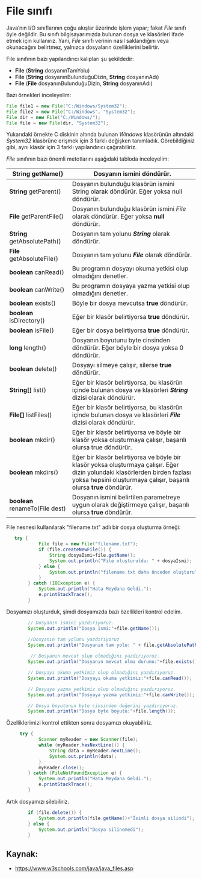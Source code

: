 # File sınıfı

Java’nın I/O sınıflarının çoğu akışlar üzerinde işlem yapar; fakat _File_ sınıfı öyle değildir. Bu sınıfı bilgisayarımızda bulunan dosya ve klasörleri ifade etmek için kullanırız. Yani, _File_ sınıfı verinin nasıl saklandığını veya okunacağını belirtmez, yalnızca dosyaların özelliklerini belirtir.

File sınıfının bazı yapılandırıcı kalıpları şu şekildedir:

- **File** (**String** dosyanınTamYolu)
- **File** (**String** dosyanınBulunduğuDizin, **String** dosyanınAdı)
- **File** (**File** dosyanınBulunduğuDizin, **String** dosyanınAdı)

Bazı örnekleri inceleyelim:

```java
File file1 = new File("C:/Windows/System32");
File file2 = new File("C:/Windows", "System32");
File dir = new File("C:/Windows/");
File file = new File(dir, "System32");
```

Yukarıdaki örnekte C diskinin altında bulunan _Windows_ klasörünün altındaki _System32_ klasörüne erişmek için 3 farklı değişken tanımladık. Görebildiğiniz gibi, aynı klasör için 3 farklı yapılandırıcı çağırabiliriz.

_File_ sınıfının bazı önemli metotlarını aşağıdaki tabloda inceleyelim:

| **String** getName()            | Dosyanın ismini döndürür.                                    |
| ------------------------------- | ------------------------------------------------------------ |
| **String** getParent()          | Dosyanın bulunduğu klasörün ismini String olarak döndürür. Eğer yoksa null döndürür. |
| **File** getParentFile()        | Dosyanın bulunduğu klasörün ismini _File_ olarak döndürür. Eğer yoksa **null** döndürür. |
| **String** getAbsolutePath()    | Dosyanın tam yolunu **_String_** olarak döndürür.            |
| **File** getAbsoluteFile()      | Dosyanın tam yolunu **_File_** olarak döndürür.              |
| **boolean** canRead()           | Bu programın dosyayı okuma yetkisi olup olmadığını denetler. |
| **boolean** canWrite()          | Bu programın dosyaya yazma yetkisi olup olmadığını denetler. |
| **boolean** exists()            | Böyle bir dosya mevcutsa **true** döndürür.                  |
| **boolean** isDirectory()       | Eğer bir klasör belirtiyorsa **true** döndürür.              |
| **boolean** isFile()            | Eğer bir dosya belirtiyorsa **true** döndürür.               |
| **long** length()               | Dosyanın boyutunu byte cinsinden döndürür. Eğer böyle bir dosya yoksa 0 döndürür. |
| **boolean** delete()            | Dosyayı silmeye çalışır, silerse **true** döndürür.          |
| **String[]** list()             | Eğer bir klasör belirtiyorsa, bu klasörün içinde bulunan dosya ve klasörleri **_String_** dizisi olarak döndürür. |
| **File[]** listFiles()          | Eğer bir klasör belirtiyorsa, bu klasörün içinde bulunan dosya ve klasörleri **_File_** dizisi olarak döndürür. |
| **boolean** mkdir()             | Eğer bir klasör belirtiyorsa ve böyle bir klasör yoksa oluşturmaya çalışır, başarılı olursa true döndürür. |
| **boolean** mkdirs()            | Eğer bir klasör belirtiyorsa ve böyle bir klasör yoksa oluşturmaya çalışır. Eğer dizin yolundaki klasörlerden birden fazlası yoksa hepsini oluşturmaya çalışır, başarılı olursa **true** döndürür. |
| **boolean** renameTo(File dest) | Dosyanın ismini belirtilen parametreye uygun olarak değiştirmeye çalışır, başarılı olursa **true** döndürür. |

File nesnesi kullanılarak "filename.txt" adlı bir dosya oluşturma örneği:

``` java
   try {
            File file = new File("filename.txt");
            if (file.createNewFile()) {
                String dosyaIsmi=file.getName(); 
                System.out.println("File oluşturuldu: " + dosyaIsmi);
            } else {
                System.out.println("filename.txt daha önceden oluşturulmuş.");
            }
        } catch (IOException e) {
            System.out.println("Hata Meydana Geldi.");
            e.printStackTrace();
        }
```

Dosyamızı oluşturduk, şimdi dosyamızda bazı özellikleri kontrol edelim.

``` java
  		// Dosyanın ismini yazdırıyoruz.
		System.out.println("Dosya ismi:"+file.getName());

		//Dosyanın tam yolunu yazdırıyoruz  
        System.out.println("Dosyanın tam yolu: " + file.getAbsolutePath());
		
		 // Dosyanın mevcut olup olmadığını yazdırıyoruz.
        System.out.println("Dosyanın mevcut olma durumu:"+file.exists());

        // Dosyayı okuma yetkimiz olup olmadığını yazdırıyoruz.
        System.out.println("Dosyayı okuma yetkimiz:"+file.canRead());

        // Dosyaya yazma yetkimiz olup olmadığını yazdırıyoruz.
        System.out.println("Dosyaya yazma yetkimiz:"+file.canWrite());

        // Dosya boyutunun byte cinsinden değerini yazdırıyoruz.
        System.out.println("Dosya byte boyutu:"+file.length());

```

Özelliklerimizi kontrol ettikten sonra dosyamızı okuyabiliriz.

```java
	 try {          
            Scanner myReader = new Scanner(file);
            while (myReader.hasNextLine()) {
                String data = myReader.nextLine();
                System.out.println(data);
            }
            myReader.close();
        } catch (FileNotFoundException e) {
            System.out.println("Hata Meydana Geldi.");
            e.printStackTrace();
        }
```



Artık dosyamızı silebiliriz.

``` java
 		if (file.delete()) {
            System.out.println(file.getName()+"İsimli dosya silindi");
        } else {
            System.out.println("Dosya silinemedi");
        }
```

## Kaynak:
- https://www.w3schools.com/java/java_files.asp

